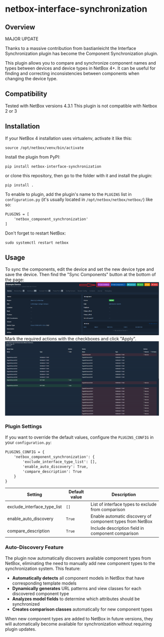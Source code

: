 # netbox-interface-synchronization
## Overview
MAJOR UPDATE

Thanks to a massive contribution from bastianleicht the Interface Synchronization plugin has become the Component Synchronization plugin. 

This plugin allows you to compare and synchronize component names and types between devices and device types in NetBox 4+. It can be useful for finding and correcting inconsistencies between components when changing the device type.
## Compatibility
Tested with NetBox versions 4.3.1  This plugin is not compatible with Netbox 2 or 3

## Installation
If your NetBox 4 installation uses virtualenv, activate it like this:
```
source /opt/netbox/venv/bin/activate
```
Install the plugin from PyPI:
```
pip install netbox-interface-synchronization
```
or clone this repository, then go to the folder with it and install the plugin:
```
pip install .
```
To enable to plugin, add the plugin's name to the `PLUGINS` list in `configuration.py` (it's usually located in `/opt/netbox/netbox/netbox/`) like so:
```
PLUGINS = [
    'netbox_component_synchronization'
]
```
Don't forget to restart NetBox:
```
sudo systemctl restart netbox
```
## Usage
To sync the components, edit the device and set the new device type and save the device. Then find the "Sync Components" button at the bottom of the page:
![Device page](docs/images/1_device_page.png)
Mark the required actions with the checkboxes and click "Apply".
![Interface comparison](docs/images/2_interface_comparison.png)
### Plugin Settings
If you want to override the default values, configure the `PLUGINS_CONFIG` in your `configuration.py`:
```
PLUGINS_CONFIG = {
    'netbox_component_synchronization': {
        'exclude_interface_type_list': [],
        'enable_auto_discovery': True,
        'compare_description': True
    }
}
```
| Setting | Default value | Description |
| --- | --- | --- |
| exclude_interface_type_list | `[]` | List of interface types to exclude from comparison |
| enable_auto_discovery | `True` | Enable automatic discovery of component types from NetBox |
| compare_description | `True` | Include description field in component comparison |

### Auto-Discovery Feature
The plugin now automatically discovers available component types from NetBox, eliminating the need to manually add new component types to the synchronization system. This feature:

- **Automatically detects** all component models in NetBox that have corresponding template models
- **Dynamically generates** URL patterns and view classes for each discovered component type
- **Analyzes model fields** to determine which attributes should be synchronized
- **Creates comparison classes** automatically for new component types

When new component types are added to NetBox in future versions, they will automatically become available for synchronization without requiring plugin updates.

